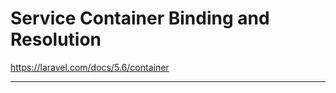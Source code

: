 # Service Container Binding and Resolution

https://laravel.com/docs/5.6/container

--------------------

